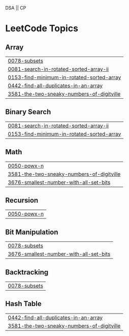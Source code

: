 DSA || CP


<!---LeetCode Topics Start-->
# LeetCode Topics
## Array
|  |
| ------- |
| [0078-subsets](https://github.com/shreyamane1526/leetcode-potd-serious/tree/master/0078-subsets) |
| [0081-search-in-rotated-sorted-array-ii](https://github.com/shreyamane1526/leetcode-potd-serious/tree/master/0081-search-in-rotated-sorted-array-ii) |
| [0153-find-minimum-in-rotated-sorted-array](https://github.com/shreyamane1526/leetcode-potd-serious/tree/master/0153-find-minimum-in-rotated-sorted-array) |
| [0442-find-all-duplicates-in-an-array](https://github.com/shreyamane1526/leetcode-potd-serious/tree/master/0442-find-all-duplicates-in-an-array) |
| [3581-the-two-sneaky-numbers-of-digitville](https://github.com/shreyamane1526/leetcode-potd-serious/tree/master/3581-the-two-sneaky-numbers-of-digitville) |
## Binary Search
|  |
| ------- |
| [0081-search-in-rotated-sorted-array-ii](https://github.com/shreyamane1526/leetcode-potd-serious/tree/master/0081-search-in-rotated-sorted-array-ii) |
| [0153-find-minimum-in-rotated-sorted-array](https://github.com/shreyamane1526/leetcode-potd-serious/tree/master/0153-find-minimum-in-rotated-sorted-array) |
## Math
|  |
| ------- |
| [0050-powx-n](https://github.com/shreyamane1526/leetcode-potd-serious/tree/master/0050-powx-n) |
| [3581-the-two-sneaky-numbers-of-digitville](https://github.com/shreyamane1526/leetcode-potd-serious/tree/master/3581-the-two-sneaky-numbers-of-digitville) |
| [3676-smallest-number-with-all-set-bits](https://github.com/shreyamane1526/leetcode-potd-serious/tree/master/3676-smallest-number-with-all-set-bits) |
## Recursion
|  |
| ------- |
| [0050-powx-n](https://github.com/shreyamane1526/leetcode-potd-serious/tree/master/0050-powx-n) |
## Bit Manipulation
|  |
| ------- |
| [0078-subsets](https://github.com/shreyamane1526/leetcode-potd-serious/tree/master/0078-subsets) |
| [3676-smallest-number-with-all-set-bits](https://github.com/shreyamane1526/leetcode-potd-serious/tree/master/3676-smallest-number-with-all-set-bits) |
## Backtracking
|  |
| ------- |
| [0078-subsets](https://github.com/shreyamane1526/leetcode-potd-serious/tree/master/0078-subsets) |
## Hash Table
|  |
| ------- |
| [0442-find-all-duplicates-in-an-array](https://github.com/shreyamane1526/leetcode-potd-serious/tree/master/0442-find-all-duplicates-in-an-array) |
| [3581-the-two-sneaky-numbers-of-digitville](https://github.com/shreyamane1526/leetcode-potd-serious/tree/master/3581-the-two-sneaky-numbers-of-digitville) |
<!---LeetCode Topics End-->